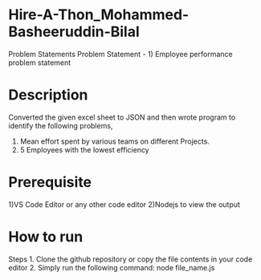 # Hire-A-Thon_Mohammed-Basheeruddin-Bilal

Problem Statements
Problem Statement - 1) Employee performance problem statement

# Description
Converted the given excel sheet to JSON and then wrote program to identify the following problems,
1. Mean effort spent by various teams on different Projects.
2. 5 Employees with the lowest efficiency


# Prerequisite
1)VS Code Editor or any other code editor
2)Nodejs to view the output

# How to run
<Write steps to run your solution>
Steps
1. Clone the github repository or copy the file contents in your code editor
2. Simply run the following command:
  node file_name.js
